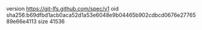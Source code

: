 version https://git-lfs.github.com/spec/v1
oid sha256:b69dfbd1acb0aca52d1a53e6048e9b04465b902cdbcd0676e2776589e66e4113
size 41536
